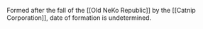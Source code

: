 Formed after the fall of the [[Old NeKo Republic]] by the [[Catnip Corporation]], date of formation is undetermined.